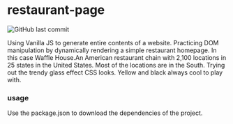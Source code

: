 # restaurant-page

![GitHub last commit](https://img.shields.io/github/last-commit/Amirlerouge/restaurant-page)


Using Vanilla JS to generate entire contents of a website.
Practicing DOM manipulation by dynamically rendering a simple restaurant homepage. In this case Waffle House.An American restaurant chain with 2,100 locations in 25 states in the United States. Most of the locations are in the South.
Trying out the trendy glass effect CSS looks. Yellow and black always cool to play with.

### usage

Use the package.json to download the dependencies of the project.

